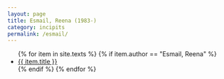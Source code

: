 ```yaml
---
layout: page
title: Esmail, Reena (1983-)
category: incipits
permalink: /esmail/
---
```


<ul class="texts">
    {% for item in site.texts %}
      {% if item.author == "Esmail, Reena" %}
          <li class="text-title">
          <a href="{{ site.baseurl }}{{ item.url }}">
        {{ item.title }}
              </a>
    </li>
      {% endif %}
    {% endfor %}
</ul>

